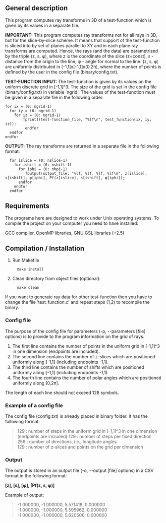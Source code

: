 ## General description 

This program computes ray transforms in 3D of a test-function which is given by its values in a separate file.  

**IMPORTANT:** This program computes ray transforms not for all rays in 3D, but for the slice-by-slice scheme. 
It means that support of the test-function is sliced into by set of planes parallel to XY and in each 
plane ray transforms are computed. Hence, the rays (and the data) are parametrized by the triple (z, s, φ), where z 
is the coordinate of the slice (z=const), s - distance from the origin to the line, φ - angle for normal to the line. 
(z, s, φ) are uniformly distributed in [-1,1]x[-1,1]x(0,2π), where the number of points is defined by the user in 
the config file (binary/config.txt).


**TEST-FUNCTION INPUT:** 
The test-function is given by its values on the uniform discrete grid in [-1,1]^3. The size of the grid is set 
in the config file (binary/config.txt) in variable 'ngrid'. The values of the test-function must be given in a 
separate file in the following order:

	for ix = (0: ngrid-1)
	  for iy = (0: ngrid-1) 
	    for iz = (0: ngrid-1)
	        fprintf(test-function_file, "%lf\n", test_function(ix, iy, iz));
             endfor
	  endfor
	endfor


**OUTPUT:**
The ray transforms are returned in a separate file in the following format: 

      for islice = (0: nslice-1)
        for ishift = (0: nshift-1)
          for iphi = (0: nhpi-1) 
             foutput(output_file, "%lf, %lf, %lf, %lf\n", z[islice], s[ishift], φ[iphi], Pf(z[islice], s[ishift], φ[iphi]);
          endfor
        endfor
      endfor


## Requirements 

The programs here are designed to work under Unix operating systems. To compile the project on your 
computer you need to have installed:  

GCC compiler, OpenMP libraries, GNU GSL libraries (+2.5)

## Compilation / Installation
  
  1. Run Makefile
      ```
        make install
      ```
  2. Clean directory from object files (optional):
  
      ```
        make clean 
      ```
  If you want to generate ray data for other test-function then you have to change the file
  'test_function.c' and repeat steps (1,2) to recompile the binary.


### Config file 

The purpose of the config file for parameters (-p, --parameters [file] options) is to provide to the program information 
on the grid of rays. 

1. The first line contains the number of points in the uniform grid in [-1,1]^3 in one dimension (endpoints are included).
2. The second line contains the number of z-slices which are positioned uniformly along [-1,1] (including endpoints -1,1).
2. The third line contains the number of shifts which are positioned uniformly along [-1,1] (including endpoints -1,1).  
3. The fourth line contains the number of polar angles which are positioned uniformly along [0,2π].

The length of each line should not exceed 128 symbols.

### Example of a config file

The config file (config.txt) is already placed in binary folder. It has the following format: 

> 129			: number of steps in the uniform grid in [-1,1]^3 in one dimension (endpoints are included)
> 129			: number of steps per fixed direction  
> 256			: number of directions, i.e., longitude angles  
> 129			: number of z-slices and points on the grid per dimension  


### Output

The output is stored in an output file (-o, --output [file] options) in a CSV format in the following format: 

 **[z], [s], [φ], [Pf(z, s, φ)]**  

Example of output:  

> -1.000000, -1.000000, 5.571418, 0.000000  
> -1.000000, -1.000000, 5.595962, 0.000000  
> -1.000000, -1.000000, 5.620506, 0.000000  
